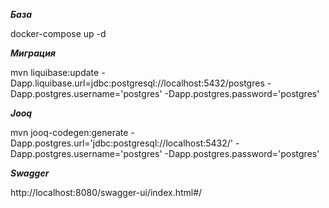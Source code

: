 ***База***

docker-compose up -d

***Миграция***

mvn liquibase:update -Dapp.liquibase.url=jdbc:postgresql://localhost:5432/postgres -Dapp.postgres.username='postgres' -Dapp.postgres.password='postgres'

***Jooq***

mvn jooq-codegen:generate -Dapp.postgres.url='jdbc:postgresql://localhost:5432/' -Dapp.postgres.username='postgres' -Dapp.postgres.password='postgres'

***Swagger***

http://localhost:8080/swagger-ui/index.html#/